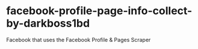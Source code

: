 # facebook-profile-page-info-collect-by-darkboss1bd
Facebook that uses the Facebook Profile &amp; Pages Scraper
